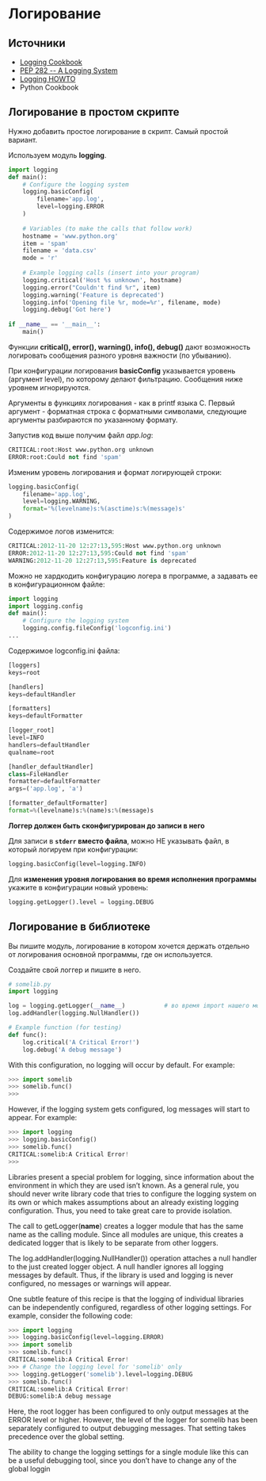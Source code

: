# Логирование

## Источники

* [Logging Cookbook](https://docs.python.org/3/howto/logging-cookbook.html)
* [PEP 282 -- A Logging System](https://www.python.org/dev/peps/pep-0282/)
* [Logging HOWTO](https://docs.python.org/3/howto/logging.htm)
* Python Cookbook

## Логирование в простом скрипте

Нужно добавить простое логирование в скрипт. Самый простой вариант.

Используем модуль **logging**.

```python
import logging
def main():
    # Configure the logging system
    logging.basicConfig(
        filename='app.log',
        level=logging.ERROR
    )
    
    # Variables (to make the calls that follow work)
    hostname = 'www.python.org'
    item = 'spam'
    filename = 'data.csv'
    mode = 'r'
    
    # Example logging calls (insert into your program)
    logging.critical('Host %s unknown', hostname)
    logging.error("Couldn't find %r", item)
    logging.warning('Feature is deprecated')
    logging.info('Opening file %r, mode=%r', filename, mode)
    logging.debug('Got here')
    
if __name__ == '__main__':
    main()
```

Функции **critical(), error(), warning(), info(), debug()** дают возможность логировать сообщения разного уровня важности (по убыванию).

При конфигурации логирования **basicConfig** указывается уровень (аргумент level), по которому делают фильтрацию. Сообщения ниже уровнем игнорируются.

Аргументы в функциях логирования - как в printf языка С. Первый аргумент - форматная строка с форматными символами, следующие аргументы разбираются по указанному формату.

Запустив код выше получим файл _app.log_:
```python
CRITICAL:root:Host www.python.org unknown
ERROR:root:Could not find 'spam'
```

Изменим уровень логирования и формат логирующей строки:
```python
logging.basicConfig(
    filename='app.log',
    level=logging.WARNING,
    format='%(levelname)s:%(asctime)s:%(message)s'
)
```
Содержимое логов изменится:
```python
CRITICAL:2012-11-20 12:27:13,595:Host www.python.org unknown
ERROR:2012-11-20 12:27:13,595:Could not find 'spam'
WARNING:2012-11-20 12:27:13,595:Feature is deprecated
```

Можно не хардкодить конфигурацию логера в программе, а задавать ее в конфигурационном файле:
```python
import logging
import logging.config
def main():
    # Configure the logging system
    logging.config.fileConfig('logconfig.ini')
...
```
Содержимое logconfig.ini файла:
```python
[loggers]
keys=root

[handlers]
keys=defaultHandler

[formatters]
keys=defaultFormatter

[logger_root]
level=INFO
handlers=defaultHandler
qualname=root

[handler_defaultHandler]
class=FileHandler
formatter=defaultFormatter
args=('app.log', 'a')

[formatter_defaultFormatter]
format=%(levelname)s:%(name)s:%(message)s
```

**Логгер должен быть сконфигурирован до записи в него**

Для записи в **`stderr` вместо файла**, можно НЕ указывать файл, в который логируем при конфигурации:
```python
logging.basicConfig(level=logging.INFO)
```
Для **изменения уровня логирования во время исполнения программы** укажите в конфигурации новый уровень:
```python
logging.getLogger().level = logging.DEBUG
```

## Логирование в библиотеке

Вы пишите модуль, логирование в котором хочется держать отдельно от логирования основной программы, где он используется.

Создайте свой логгер и пишите в него.

```python
# somelib.py
import logging

log = logging.getLogger(__name__)           # во время import нашего модуля выполнится этот код
log.addHandler(logging.NullHandler())

# Example function (for testing)
def func():
    log.critical('A Critical Error!')
    log.debug('A debug message')
```
With this configuration, no logging will occur by default. For example:
```python
>>> import somelib
>>> somelib.func()
>>>
```
However, if the logging system gets configured, log messages will start to appear. For
example:
```python
>>> import logging
>>> logging.basicConfig()
>>> somelib.func()
CRITICAL:somelib:A Critical Error!
>>>
```

Libraries present a special problem for logging, since information about the environment
in which they are used isn’t known. As a general rule, you should never write
library code that tries to configure the logging system on its own or which makes assumptions
about an already existing logging configuration. Thus, you need to take great
care to provide isolation.

The call to getLogger(__name__) creates a logger module that has the same name as
the calling module. Since all modules are unique, this creates a dedicated logger that is
likely to be separate from other loggers.

The log.addHandler(logging.NullHandler()) operation attaches a null handler to
the just created logger object. A null handler ignores all logging messages by default.
Thus, if the library is used and logging is never configured, no messages or warnings
will appear.

One subtle feature of this recipe is that the logging of individual libraries can be independently
configured, regardless of other logging settings. For example, consider the
following code:

```python
>>> import logging
>>> logging.basicConfig(level=logging.ERROR)
>>> import somelib
>>> somelib.func()
CRITICAL:somelib:A Critical Error!
>>> # Change the logging level for 'somelib' only
>>> logging.getLogger('somelib').level=logging.DEBUG
>>> somelib.func()
CRITICAL:somelib:A Critical Error!
DEBUG:somelib:A debug message
```
Here, the root logger has been configured to only output messages at the ERROR level or
higher. However, the level of the logger for somelib has been separately configured to
output debugging messages. That setting takes precedence over the global setting.

The ability to change the logging settings for a single module like this can be a useful
debugging tool, since you don’t have to change any of the global loggin
